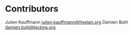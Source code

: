 Contributors
============

Julien Kauffmann <julien.kauffmann@freelan.org>
Damien Buhl <damien.buhl@lecbna.org>
